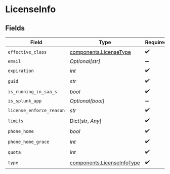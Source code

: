 # LicenseInfo


## Fields

| Field                                                                    | Type                                                                     | Required                                                                 | Description                                                              |
| ------------------------------------------------------------------------ | ------------------------------------------------------------------------ | ------------------------------------------------------------------------ | ------------------------------------------------------------------------ |
| `effective_class`                                                        | [components.LicenseType](../../models/components/licensetype.md)         | :heavy_check_mark:                                                       | N/A                                                                      |
| `email`                                                                  | *Optional[str]*                                                          | :heavy_minus_sign:                                                       | N/A                                                                      |
| `expiration`                                                             | *int*                                                                    | :heavy_check_mark:                                                       | N/A                                                                      |
| `guid`                                                                   | *str*                                                                    | :heavy_check_mark:                                                       | N/A                                                                      |
| `is_running_in_saa_s`                                                    | *bool*                                                                   | :heavy_check_mark:                                                       | N/A                                                                      |
| `is_splunk_app`                                                          | *Optional[bool]*                                                         | :heavy_minus_sign:                                                       | N/A                                                                      |
| `license_enforce_reason`                                                 | *str*                                                                    | :heavy_check_mark:                                                       | N/A                                                                      |
| `limits`                                                                 | Dict[str, *Any*]                                                         | :heavy_check_mark:                                                       | N/A                                                                      |
| `phone_home`                                                             | *bool*                                                                   | :heavy_check_mark:                                                       | N/A                                                                      |
| `phone_home_grace`                                                       | *int*                                                                    | :heavy_check_mark:                                                       | N/A                                                                      |
| `quota`                                                                  | *int*                                                                    | :heavy_check_mark:                                                       | N/A                                                                      |
| `type`                                                                   | [components.LicenseInfoType](../../models/components/licenseinfotype.md) | :heavy_check_mark:                                                       | N/A                                                                      |